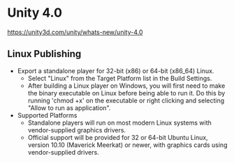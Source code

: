 # Unity 4.0

https://unity3d.com/unity/whats-new/unity-4.0

## Linux Publishing



*   Export a standalone player for 32-bit (x86) or 64-bit (x86\_64) Linux.
    *   Select "Linux" from the Target Platform list in the Build Settings.
    *   After building a Linux player on Windows, you will first need to make the binary executable on Linux before being able to run it. Do this by running 'chmod +x' on the executable or right clicking and selecting "Allow to run as application".
*   Supported Platforms
    *   Standalone players will run on most modern Linux systems with vendor-supplied graphics drivers.
    *   Official support will be provided for 32 or 64-bit Ubuntu Linux, version 10.10 (Maverick Meerkat) or newer, with graphics cards using vendor-supplied drivers.